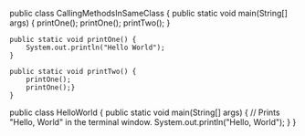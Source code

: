 
public class CallingMethodsInSameClass
{
	public static void main(String[] args) {
		printOne();
		printOne();
		printTwo();
	}

	public static void printOne() {
		System.out.println("Hello World");
	}

	public static void printTwo() {
		printOne();
		printOne();}
    }


      

public class HelloWorld {
   public static void main(String[] args) {
      // Prints "Hello, World" in the terminal window.
      System.out.println("Hello, World");
   }
}






